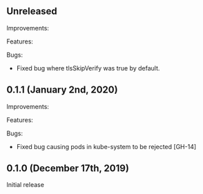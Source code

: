 ## Unreleased

Improvements:

Features:

Bugs:

* Fixed bug where tlsSkipVerify was true by default.

## 0.1.1 (January 2nd, 2020)

Improvements:

Features:

Bugs:

* Fixed bug causing pods in kube-system to be rejected [GH-14]

## 0.1.0 (December 17th, 2019)

Initial release
